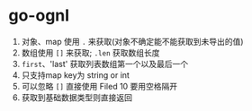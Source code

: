 # go-ognl

1. 对象、map 使用 `.` 来获取(对象不确定能不能获取到未导出的值)
2. 数组使用 `[]` 来获取; `.len` 获取数组长度 
3. `first`、'last' 获取列表数组第一个以及最后一个 
4. 只支持map key为 string or int 
5. 可以忽略 `[]` 直接使用 Filed 10 要用空格隔开 
6. 获取到基础数据类型则直接返回
